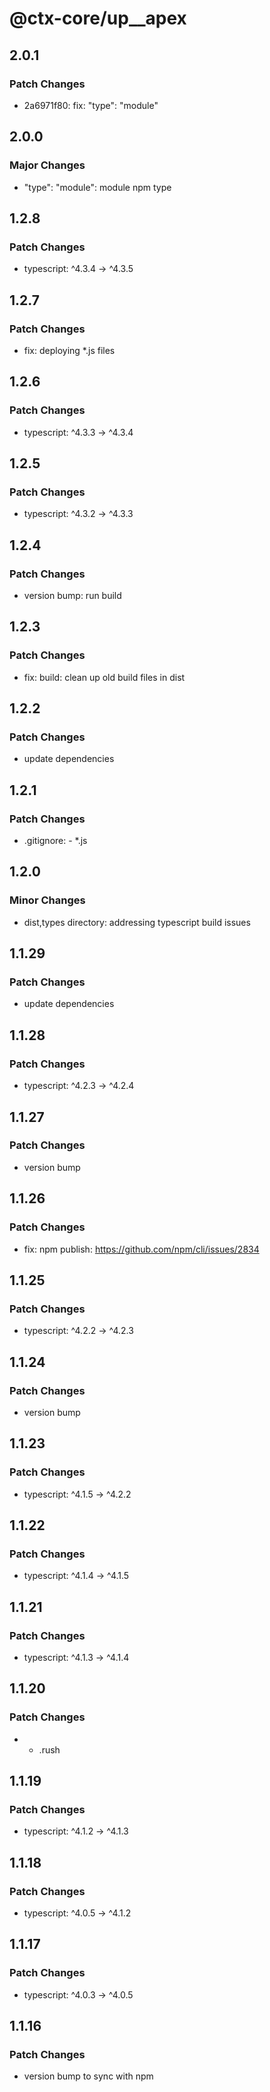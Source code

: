 # @ctx-core/up\_\_apex

## 2.0.1

### Patch Changes

- 2a6971f80: fix: "type": "module"

## 2.0.0

### Major Changes

- "type": "module": module npm type

## 1.2.8

### Patch Changes

- typescript: ^4.3.4 -> ^4.3.5

## 1.2.7

### Patch Changes

- fix: deploying \*.js files

## 1.2.6

### Patch Changes

- typescript: ^4.3.3 -> ^4.3.4

## 1.2.5

### Patch Changes

- typescript: ^4.3.2 -> ^4.3.3

## 1.2.4

### Patch Changes

- version bump: run build

## 1.2.3

### Patch Changes

- fix: build: clean up old build files in dist

## 1.2.2

### Patch Changes

- update dependencies

## 1.2.1

### Patch Changes

- .gitignore: - \*.js

## 1.2.0

### Minor Changes

- dist,types directory: addressing typescript build issues

## 1.1.29

### Patch Changes

- update dependencies

## 1.1.28

### Patch Changes

- typescript: ^4.2.3 -> ^4.2.4

## 1.1.27

### Patch Changes

- version bump

## 1.1.26

### Patch Changes

- fix: npm publish: https://github.com/npm/cli/issues/2834

## 1.1.25

### Patch Changes

- typescript: ^4.2.2 -> ^4.2.3

## 1.1.24

### Patch Changes

- version bump

## 1.1.23

### Patch Changes

- typescript: ^4.1.5 -> ^4.2.2

## 1.1.22

### Patch Changes

- typescript: ^4.1.4 -> ^4.1.5

## 1.1.21

### Patch Changes

- typescript: ^4.1.3 -> ^4.1.4

## 1.1.20

### Patch Changes

- - .rush

## 1.1.19

### Patch Changes

- typescript: ^4.1.2 -> ^4.1.3

## 1.1.18

### Patch Changes

- typescript: ^4.0.5 -> ^4.1.2

## 1.1.17

### Patch Changes

- typescript: ^4.0.3 -> ^4.0.5

## 1.1.16

### Patch Changes

- version bump to sync with npm

